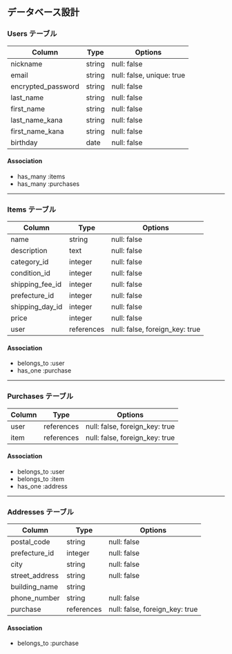 ## データベース設計

### Users テーブル

| Column              | Type   | Options                   |
|---------------------|--------|---------------------------|
| nickname            | string | null: false               |
| email               | string | null: false, unique: true |
| encrypted_password  | string | null: false               |
| last_name           | string | null: false               |
| first_name          | string | null: false               |
| last_name_kana      | string | null: false               |
| first_name_kana     | string | null: false               |
| birthday            | date   | null: false               |

#### Association

- has_many :items
- has_many :purchases

---

### Items テーブル
| Column             | Type       | Options                        |
|--------------------|------------|--------------------------------|
| name               | string     | null: false                    |
| description        | text       | null: false                    |
| category_id        | integer    | null: false                    | 
| condition_id       | integer    | null: false                    | 
| shipping_fee_id    | integer    | null: false                    | 
| prefecture_id      | integer    | null: false                    | 
| shipping_day_id    | integer    | null: false                    | 
| price              | integer    | null: false                    |
| user               | references | null: false, foreign_key: true |


#### Association

- belongs_to :user
- has_one :purchase


---

### Purchases テーブル

| Column         | Type       | Options                        |
|----------------|------------|--------------------------------|
| user           | references | null: false, foreign_key: true |
| item           | references | null: false, foreign_key: true |

#### Association

- belongs_to :user
- belongs_to :item
- has_one :address

---

### Addresses テーブル

| Column         | Type       | Options                        |
|----------------|------------|--------------------------------|
| postal_code    | string     | null: false                    |
| prefecture_id  | integer    | null: false                    |
| city           | string     | null: false                    |
| street_address | string     | null: false                    |
| building_name  | string     |                                |
| phone_number   | string     | null: false                    |
| purchase       | references | null: false, foreign_key: true |

#### Association

- belongs_to :purchase